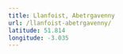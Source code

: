 ```yaml
---
title: Llanfoist, Abetrgavenny
url: /llanfoist-abetrgavenny/
latitude: 51.814
longitude: -3.035
---
```

